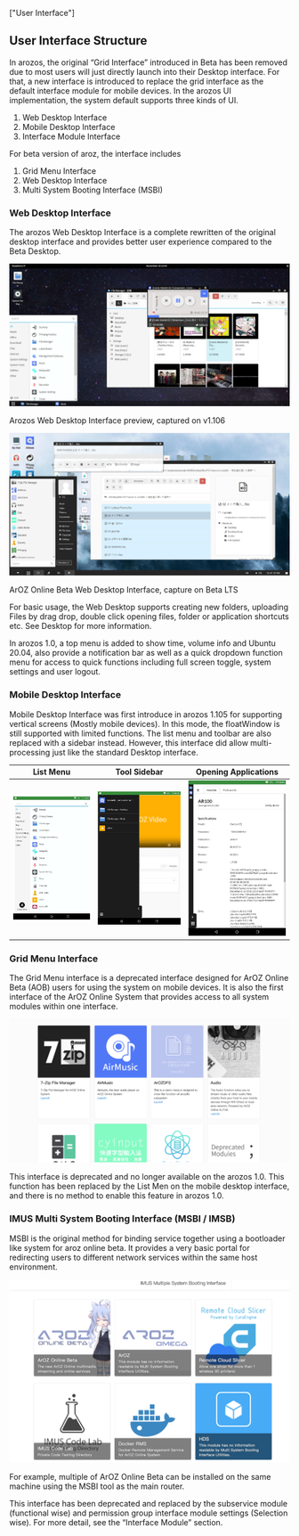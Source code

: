 ["User Interface"]

## User Interface Structure

In arozos, the original “Grid Interface” introduced in Beta has been removed due to most users will just directly launch into their Desktop interface. For that, a new interface is introduced to replace the grid interface as the default interface module for mobile devices. In the arozos UI implementation, the system default supports three kinds of UI.

1. Web Desktop Interface
2. Mobile Desktop Interface
3. Interface Module Interface

For beta version of aroz, the interface includes

1. Grid Menu Interface
2. Web Desktop Interface
3. Multi System Booting Interface (MSBI)

### Web Desktop Interface

The arozos Web Desktop Interface is a complete rewritten of the original desktop interface and provides better user experience compared to the Beta Desktop. 

![image9](../../img/started/7/image9.png)

Arozos Web Desktop Interface preview, captured on v1.106

![image12](../../img/started/7/image12.png)

ArOZ Online Beta Web Desktop Interface, capture on Beta LTS

For basic usage, the Web Desktop supports creating new folders, uploading Files by drag drop, double click opening files, folder or application shortcuts etc. See Desktop for more information.

In arozos 1.0, a top menu is added to show time, volume info and Ubuntu 20.04, also provide a notification bar as well as a quick dropdown function menu for access to quick functions including full screen toggle, system settings and user logout.



### Mobile Desktop Interface

Mobile Desktop Interface was first introduce in arozos 1.105 for supporting vertical screens (Mostly mobile devices). In this mode, the floatWindow is still supported with limited functions. The list menu and toolbar are also replaced with a sidebar instead. However, this interface did allow multi-processing just like the standard Desktop interface. 



| List Menu                           | Tool Sidebar                      | Opening Applications                |
| ----------------------------------- | --------------------------------- | ----------------------------------- |
| ![image19](../../img/7/image19.jpg) | ![image8](../../img/7/image8.jpg) | ![image16](../../img/7/image16.jpg) |



### Grid Menu Interface

The Grid Menu interface is a deprecated interface designed for ArOZ Online Beta (AOB) users for using the system on mobile devices. It is also the first interface of the ArOZ Online System that provides access to all system modules within one interface.

![image22](../../img/started/7/image22-1607244087682.png)

This interface is deprecated and no longer available on the arozos 1.0. This function has been replaced by the List Men on the mobile desktop interface, and there is no method to enable this feature in arozos 1.0.

### IMUS Multi System Booting Interface (MSBI / IMSB)

MSBI is the original method for binding service together using a bootloader like system for aroz online beta. It provides a very basic portal for redirecting users to different network services within the same host environment. 

![image5](../../img/started/7/image5-1607244139602.png)

For example, multiple of ArOZ Online Beta can be installed on the same machine using the MSBI tool as the main router.

This interface has been deprecated and replaced by the subservice module (functional wise) and permission group interface module settings (Selection wise). For more detail, see the “Interface Module” section.

